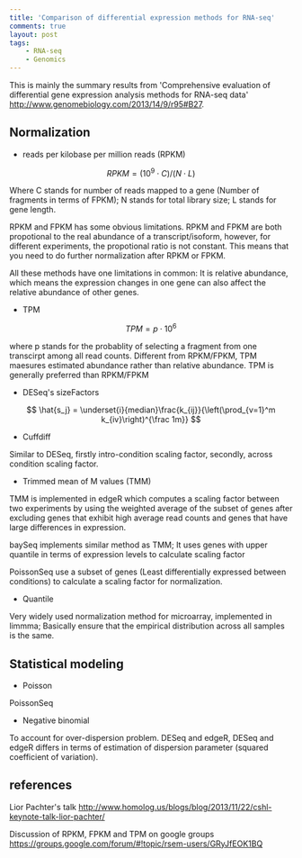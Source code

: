 ```yaml
---
title: 'Comparison of differential expression methods for RNA-seq'
comments: true
layout: post
tags:
    - RNA-seq
    - Genomics
---
```


This is mainly the summary results from 'Comprehensive evaluation of differential gene expression analysis methods for RNA-seq data' <http://www.genomebiology.com/2013/14/9/r95#B27>. 

## Normalization

- reads per kilobase per million reads (RPKM)

$$ RPKM = ({10^9} \cdot C)/(N \cdot L) $$

Where C stands for number of reads mapped to a gene (Number of fragments in terms of FPKM); N stands for total library size; L stands for gene length. 

RPKM and FPKM has some obvious limitations. RPKM and FPKM are both propotional to the real abundance of a transcript/isoform, however, for different experiments, the propotional ratio is not constant. This means that you need to do further normalization after RPKM or FPKM.

All these methods have one limitations in common: It is relative abundance, which means the expression changes in one gene can also affect the relative abundance of other genes. 

- TPM

$$ TPM = p\cdot{10^6} $$

where p stands for the probablity of selecting a fragment from one transcirpt among all read counts. Different from RPKM/FPKM, TPM maesures estimated abundance rather than relative abundance. TPM is generally preferred than RPKM/FPKM

- DESeq's sizeFactors

$$ \hat{s_j} = \underset{i}{median}\frac{k_{ij}}{\left(\prod_{v=1}^m k_{iv}\right)^{\frac 1m}} $$

- Cuffdiff

Similar to DESeq, firstly intro-condition scaling factor, secondly, across condition scaling factor. 

- Trimmed mean of M values (TMM)

TMM is implemented in edgeR which computes a scaling factor between two experiments by using the weighted average of the subset of genes after excluding genes that exhibit high average read counts and genes that have large differences in expression. 

baySeq implements similar method as TMM; It uses genes with upper quantile in terms of expression levels to calculate scaling factor

PoissonSeq use a subset of genes (Least differentially expressed between conditions) to calculate a scaling factor for normalization. 

- Quantile 

Very widely used normalization method for microarray, implemented in limmma; Basically ensure that the empirical distribution across all samples is the same.

## Statistical modeling

- Poisson 

PoissonSeq

- Negative binomial

To account for over-dispersion problem. DESeq and edgeR, DESeq and edgeR differs in terms of estimation of dispersion parameter (squared coefficient of variation). 




## references

Lior Pachter's talk <http://www.homolog.us/blogs/blog/2013/11/22/cshl-keynote-talk-lior-pachter/>

Discussion of RPKM, FPKM and TPM on google groups <https://groups.google.com/forum/#!topic/rsem-users/GRyJfEOK1BQ>


